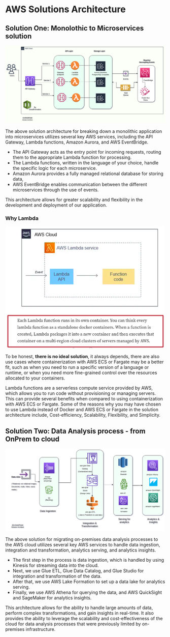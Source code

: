 # AWS Solutions Architecture

## Solution One: Monolothic to Microservices solution

![Solution1_MonolothicToMiroservices](Solution1_MonolothicToMiroservices.png)

The above solution architecture for breaking down a monolithic application into microservices utilizes several key AWS services, including the API Gateway, Lambda functions, Amazon Aurora, and AWS EventBridge. 

- The API Gateway acts as the entry point for incoming requests, routing them to the appropriate Lambda function for processing.
- The Lambda functions, written in the language of your choice, handle the specific logic for each microservice.
- Amazon Aurora provides a fully managed relational database for storing data,
- AWS EventBridge enables communication between the different microservices through the use of events. 

This architecture allows for greater scalability and flexibility in the development and deployment of our application.

### Why Lambda

![Lambda for microservices arch](why-Lambda.png)

To be honest, __there is no ideal solution__, it always depends, there are also use cases where containerization with AWS ECS or Fargate may be a better fit, such as when you need to run a specific version of a language or runtime, or when you need more fine-grained control over the resources allocated to your containers.

Lambda functions are a serverless compute service provided by AWS, which allows you to run code without provisioning or managing servers. This can provide several benefits when compared to using containerization with AWS ECS or Fargate. Some of the reasons why you may have chosen to use Lambda instead of Docker and AWS ECS or Fargate in the solution architecture include, Cost-efficiency, Scalability, Flexibility, and Simplicity.



## Solution Two: Data Analysis process - from OnPrem to cloud

![Solution2_Data_Analysis_Process](Solution2_Data_Analysis_Process.png)

The above solution for migrating on-premises data analysis processes to the AWS cloud utilizes several key AWS services to handle data ingestion, integration and transformation, analytics serving, and analytics insights.

- The first step in the process is data ingestion, which is handled by using Kinesis for streaming data into the cloud. 
- Next, we use Glue ETL, Glue Data Catalog, and Glue Studio for integration and transformation of the data. 
- After that, we use AWS Lake Formation to set up a data lake for analytics serving.
- Finally, we use AWS Athena for querying the data, and AWS QuickSight and SageMaker for analytics insights. 

This architecture allows for the ability to handle large amounts of data, perform complex transformations, and gain insights in real-time. It also provides the ability to leverage the scalability and cost-effectiveness of the cloud for data analysis processes that were previously limited by on-premises infrastructure.



